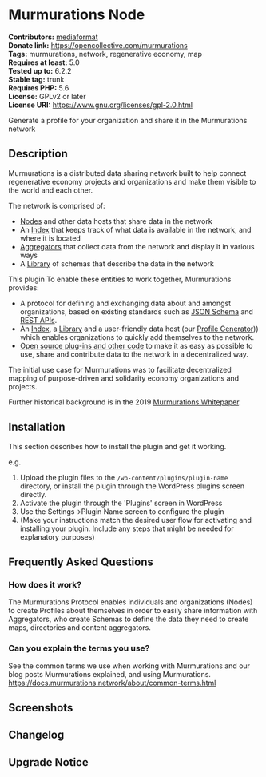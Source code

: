 # Murmurations Node #
**Contributors:** [mediaformat](https://profiles.wordpress.org/mediaformat/)  
**Donate link:** https://opencollective.com/murmurations  
**Tags:** murmurations, network, regenerative economy, map  
**Requires at least:** 5.0  
**Tested up to:** 6.2.2  
**Stable tag:** trunk  
**Requires PHP:** 5.6  
**License:** GPLv2 or later  
**License URI:** https://www.gnu.org/licenses/gpl-2.0.html  

Generate a profile for your organization and share it in the Murmurations network

## Description ##

Murmurations is a distributed data sharing network built to help connect regenerative economy projects and organizations and make them visible to the world and each other.

The network is comprised of:

- [Nodes](https://docs.murmurations.network/about/common-terms.html#node) and other data hosts that share data in the network
- An [Index](https://docs.murmurations.network/about/common-terms.html#index) that keeps track of what data is available in the network, and where it is located
- [Aggregators](https://docs.murmurations.network/about/common-terms.html#aggregator) that collect data from the network and display it in various ways
- A [Library](https://docs.murmurations.network/about/common-terms.html#library) of schemas that describe the data in the network

This plugin 
To enable these entities to work together, Murmurations provides:

- A protocol for defining and exchanging data about and amongst organizations, based on existing standards such as [JSON Schema](https://json-schema.org/understanding-json-schema/) and [REST APIs](https://www.redhat.com/en/topics/api/what-is-a-rest-api).
- An [Index](https://index.murmurations.network/v2/nodes), a [Library](https://library.murmurations.network/v2/schemas) and a user-friendly data host (our [Profile Generator](https://tools.murmurations.network/profile-generator))) which enables organizations to quickly add themselves to the network.
- [Open source plug-ins and other code](https://github.com/MurmurationsNetwork) to make it as easy as possible to use, share and contribute data to the network in a decentralized way.

The initial use case for Murmurations was to facilitate decentralized mapping of purpose-driven and solidarity economy organizations and projects.

Further historical background is in the 2019 [Murmurations Whitepaper](https://murmurations.network/wp-content/uploads/2019/09/murmurations-white-paper-v0.1.0.pdf).

## Installation ##

This section describes how to install the plugin and get it working.

e.g.

1. Upload the plugin files to the `/wp-content/plugins/plugin-name` directory, or install the plugin through the WordPress plugins screen directly.
1. Activate the plugin through the 'Plugins' screen in WordPress
1. Use the Settings->Plugin Name screen to configure the plugin
1. (Make your instructions match the desired user flow for activating and installing your plugin. Include any steps that might be needed for explanatory purposes)

## Frequently Asked Questions ##

### How does it work? ###

The Murmurations Protocol enables individuals and organizations (Nodes) to create Profiles about themselves in order to easily share information with Aggregators, who create Schemas to define the data they need to create maps, directories and content aggregators.

### Can you explain the terms you use? ###

See the common terms we use when working with Murmurations and our blog posts Murmurations explained, and using Murmurations. https://docs.murmurations.network/about/common-terms.html


## Screenshots ##


## Changelog ##


## Upgrade Notice ##

